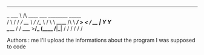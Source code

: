 _________                                       
\_   ___ \   /\    ____ ___  ________    _____  
/    \  \/   \/  _/ __ \\  \/  /\__  \  /     \ 
\     \____  /\  \  ___/ >    <  / __ \|  Y Y  \
 \______  /  \/   \___  >__/\_ \(____  /__|_|  /
        \/            \/      \/     \/      \/ 

Authors : me 
I'll upload the informations about the program I was supposed to code
